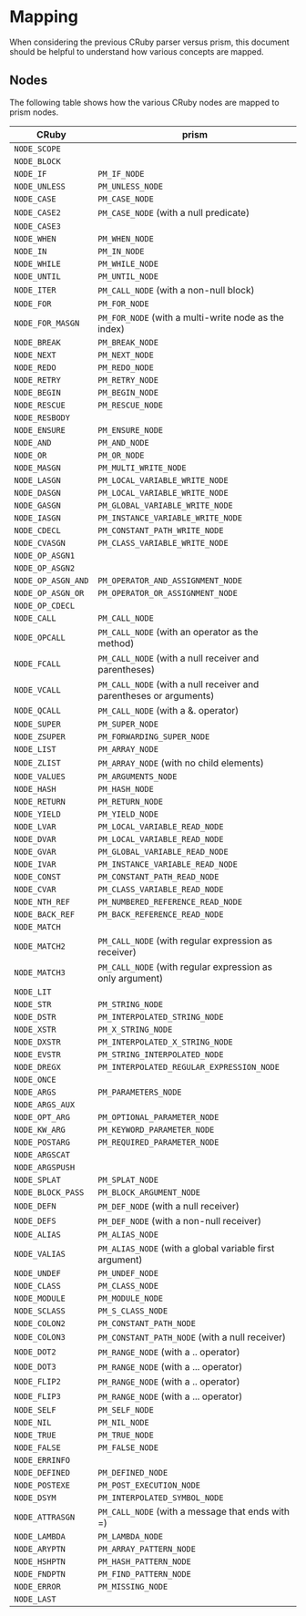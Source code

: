 # Mapping

When considering the previous CRuby parser versus prism, this document should be helpful to understand how various concepts are mapped.

## Nodes

The following table shows how the various CRuby nodes are mapped to prism nodes.

| CRuby | prism |
| --- | --- |
| `NODE_SCOPE` | |
| `NODE_BLOCK` | |
| `NODE_IF` | `PM_IF_NODE` |
| `NODE_UNLESS` | `PM_UNLESS_NODE` |
| `NODE_CASE` | `PM_CASE_NODE` |
| `NODE_CASE2` | `PM_CASE_NODE` (with a null predicate) |
| `NODE_CASE3` | |
| `NODE_WHEN` | `PM_WHEN_NODE` |
| `NODE_IN` | `PM_IN_NODE` |
| `NODE_WHILE` | `PM_WHILE_NODE` |
| `NODE_UNTIL` | `PM_UNTIL_NODE` |
| `NODE_ITER` | `PM_CALL_NODE` (with a non-null block) |
| `NODE_FOR` | `PM_FOR_NODE` |
| `NODE_FOR_MASGN` | `PM_FOR_NODE` (with a multi-write node as the index) |
| `NODE_BREAK` | `PM_BREAK_NODE` |
| `NODE_NEXT` | `PM_NEXT_NODE` |
| `NODE_REDO` | `PM_REDO_NODE` |
| `NODE_RETRY` | `PM_RETRY_NODE` |
| `NODE_BEGIN` | `PM_BEGIN_NODE` |
| `NODE_RESCUE` | `PM_RESCUE_NODE` |
| `NODE_RESBODY` | |
| `NODE_ENSURE` | `PM_ENSURE_NODE` |
| `NODE_AND` | `PM_AND_NODE` |
| `NODE_OR` | `PM_OR_NODE` |
| `NODE_MASGN` | `PM_MULTI_WRITE_NODE` |
| `NODE_LASGN` | `PM_LOCAL_VARIABLE_WRITE_NODE` |
| `NODE_DASGN` | `PM_LOCAL_VARIABLE_WRITE_NODE` |
| `NODE_GASGN` | `PM_GLOBAL_VARIABLE_WRITE_NODE` |
| `NODE_IASGN` | `PM_INSTANCE_VARIABLE_WRITE_NODE` |
| `NODE_CDECL` | `PM_CONSTANT_PATH_WRITE_NODE` |
| `NODE_CVASGN` | `PM_CLASS_VARIABLE_WRITE_NODE` |
| `NODE_OP_ASGN1` | |
| `NODE_OP_ASGN2` | |
| `NODE_OP_ASGN_AND` | `PM_OPERATOR_AND_ASSIGNMENT_NODE` |
| `NODE_OP_ASGN_OR` | `PM_OPERATOR_OR_ASSIGNMENT_NODE` |
| `NODE_OP_CDECL` | |
| `NODE_CALL` | `PM_CALL_NODE` |
| `NODE_OPCALL` | `PM_CALL_NODE` (with an operator as the method) |
| `NODE_FCALL` | `PM_CALL_NODE` (with a null receiver and parentheses) |
| `NODE_VCALL` | `PM_CALL_NODE` (with a null receiver and parentheses or arguments) |
| `NODE_QCALL` | `PM_CALL_NODE` (with a &. operator) |
| `NODE_SUPER` | `PM_SUPER_NODE` |
| `NODE_ZSUPER` | `PM_FORWARDING_SUPER_NODE` |
| `NODE_LIST` | `PM_ARRAY_NODE` |
| `NODE_ZLIST` | `PM_ARRAY_NODE` (with no child elements) |
| `NODE_VALUES` | `PM_ARGUMENTS_NODE` |
| `NODE_HASH` | `PM_HASH_NODE` |
| `NODE_RETURN` | `PM_RETURN_NODE` |
| `NODE_YIELD` | `PM_YIELD_NODE` |
| `NODE_LVAR` | `PM_LOCAL_VARIABLE_READ_NODE` |
| `NODE_DVAR` | `PM_LOCAL_VARIABLE_READ_NODE` |
| `NODE_GVAR` | `PM_GLOBAL_VARIABLE_READ_NODE` |
| `NODE_IVAR` | `PM_INSTANCE_VARIABLE_READ_NODE` |
| `NODE_CONST` | `PM_CONSTANT_PATH_READ_NODE` |
| `NODE_CVAR` | `PM_CLASS_VARIABLE_READ_NODE` |
| `NODE_NTH_REF` | `PM_NUMBERED_REFERENCE_READ_NODE` |
| `NODE_BACK_REF` | `PM_BACK_REFERENCE_READ_NODE` |
| `NODE_MATCH` | |
| `NODE_MATCH2` | `PM_CALL_NODE` (with regular expression as receiver) |
| `NODE_MATCH3` | `PM_CALL_NODE` (with regular expression as only argument) |
| `NODE_LIT` | |
| `NODE_STR` | `PM_STRING_NODE` |
| `NODE_DSTR` | `PM_INTERPOLATED_STRING_NODE` |
| `NODE_XSTR` | `PM_X_STRING_NODE` |
| `NODE_DXSTR` | `PM_INTERPOLATED_X_STRING_NODE` |
| `NODE_EVSTR` | `PM_STRING_INTERPOLATED_NODE` |
| `NODE_DREGX` | `PM_INTERPOLATED_REGULAR_EXPRESSION_NODE` |
| `NODE_ONCE` | |
| `NODE_ARGS` | `PM_PARAMETERS_NODE` |
| `NODE_ARGS_AUX` | |
| `NODE_OPT_ARG` | `PM_OPTIONAL_PARAMETER_NODE` |
| `NODE_KW_ARG` | `PM_KEYWORD_PARAMETER_NODE` |
| `NODE_POSTARG` | `PM_REQUIRED_PARAMETER_NODE` |
| `NODE_ARGSCAT` | |
| `NODE_ARGSPUSH` | |
| `NODE_SPLAT` | `PM_SPLAT_NODE` |
| `NODE_BLOCK_PASS` | `PM_BLOCK_ARGUMENT_NODE` |
| `NODE_DEFN` | `PM_DEF_NODE` (with a null receiver) |
| `NODE_DEFS` | `PM_DEF_NODE` (with a non-null receiver) |
| `NODE_ALIAS` | `PM_ALIAS_NODE` |
| `NODE_VALIAS` | `PM_ALIAS_NODE` (with a global variable first argument) |
| `NODE_UNDEF` | `PM_UNDEF_NODE` |
| `NODE_CLASS` | `PM_CLASS_NODE` |
| `NODE_MODULE` | `PM_MODULE_NODE` |
| `NODE_SCLASS` | `PM_S_CLASS_NODE` |
| `NODE_COLON2` | `PM_CONSTANT_PATH_NODE` |
| `NODE_COLON3` | `PM_CONSTANT_PATH_NODE` (with a null receiver) |
| `NODE_DOT2` | `PM_RANGE_NODE` (with a .. operator) |
| `NODE_DOT3` | `PM_RANGE_NODE` (with a ... operator) |
| `NODE_FLIP2` | `PM_RANGE_NODE` (with a .. operator) |
| `NODE_FLIP3` | `PM_RANGE_NODE` (with a ... operator) |
| `NODE_SELF` | `PM_SELF_NODE` |
| `NODE_NIL` | `PM_NIL_NODE` |
| `NODE_TRUE` | `PM_TRUE_NODE` |
| `NODE_FALSE` | `PM_FALSE_NODE` |
| `NODE_ERRINFO` | |
| `NODE_DEFINED` | `PM_DEFINED_NODE` |
| `NODE_POSTEXE` | `PM_POST_EXECUTION_NODE` |
| `NODE_DSYM` | `PM_INTERPOLATED_SYMBOL_NODE` |
| `NODE_ATTRASGN` | `PM_CALL_NODE` (with a message that ends with =) |
| `NODE_LAMBDA` | `PM_LAMBDA_NODE` |
| `NODE_ARYPTN` | `PM_ARRAY_PATTERN_NODE` |
| `NODE_HSHPTN` | `PM_HASH_PATTERN_NODE` |
| `NODE_FNDPTN` | `PM_FIND_PATTERN_NODE` |
| `NODE_ERROR` | `PM_MISSING_NODE` |
| `NODE_LAST` | |
```
